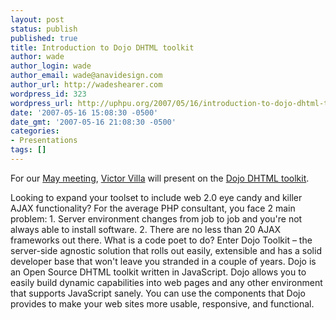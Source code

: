 ```yaml
---
layout: post
status: publish
published: true
title: Introduction to Dojo DHTML toolkit
author: wade
author_login: wade
author_email: wade@anavidesign.com
author_url: http://wadeshearer.com
wordpress_id: 323
wordpress_url: http://uphpu.org/2007/05/16/introduction-to-dojo-dhtml-toolkit/
date: '2007-05-16 15:08:30 -0500'
date_gmt: '2007-05-16 21:08:30 -0500'
categories:
- Presentations
tags: []
---
```

<p>For our <a href="/meetings/">May meeting</a>, <a href="/author/mindjuju/">Victor Villa</a> will present on the <a href="http://www.dojotoolkit.org/">Dojo DHTML toolkit</a>.</p>
<p class="note">Looking to expand your toolset to include web 2.0 eye candy and killer AJAX functionality? For the average PHP consultant, you face 2 main problem:  1. Server environment changes from job to job and you're not always able to install software.  2.  There are no less than 20 AJAX frameworks out there.  What is a code poet to do? Enter Dojo Toolkit &ndash; the server-side agnostic solution that rolls out easily, extensible and has a solid developer base that won't leave you stranded in a couple of years. Dojo is an Open Source DHTML toolkit written in JavaScript. Dojo allows you to easily build dynamic capabilities into web pages and any other environment that supports JavaScript sanely. You can use the components that Dojo provides to make your web sites more usable, responsive, and functional.</p>
